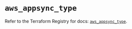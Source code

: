 # `aws_appsync_type`

Refer to the Terraform Registry for docs: [`aws_appsync_type`](https://registry.terraform.io/providers/hashicorp/aws/5.62.0/docs/resources/appsync_type).
